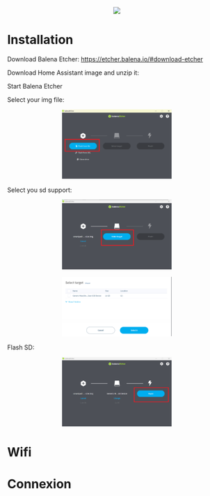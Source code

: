 <p align="center">
<img src="https://design.home-assistant.io/images/brand/logo.png" style="width:50%" >
</p>

# Installation

Download Balena Etcher: https://etcher.balena.io/#download-etcher

Download Home Assistant image and unzip it:

Start Balena Etcher

Select your img file:
<p align="center">
<img src="https://github.com/Maxime3d77/smartpad-home-assistant/blob/main/img/Balena001.png" style="width:50%" >
</p>

Select you sd support:
<p align="center">
<img src="https://github.com/Maxime3d77/smartpad-home-assistant/blob/main/img/balena002.png" style="width:50%" >
</p>
<p align="center">
<img src="https://github.com/Maxime3d77/smartpad-home-assistant/blob/main/img/balena003.png" style="width:50%" >
</p>

Flash SD:
<p align="center">
<img src="https://github.com/Maxime3d77/smartpad-home-assistant/blob/main/img/balena004.png" style="width:50%" >
</p>

# Wifi

# Connexion

